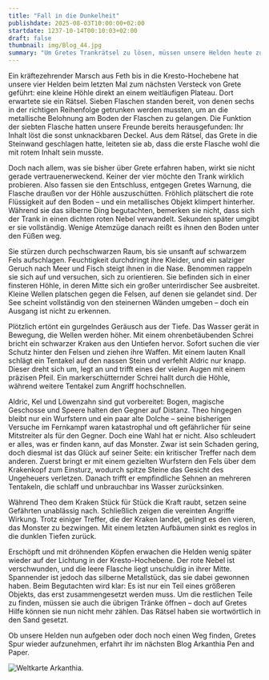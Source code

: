 ```yaml
---
title: "Fall in die Dunkelheit"
publishdate: 2025-08-03T10:00:00+02:00
startdate: 1237-10-14T00:10:03+02:00
draft: false
thumbnail: img/Blog_44.jpg
summary: "Um Gretes Trankrätsel zu lösen, müssen unsere Helden heute zunächst den roten Trank leeren. Doch kaum haben sie die rote Flüssigkeit ausgeschüttet, umgibt sie ein dichter Nebel. Die Welt kippt, und mit einem Ruck verlieren sie jeglichen Halt. Sie fallen, endlos, durch einen Raum ohne Licht. Was sie dort erwartet, erfahrt ihr hier:"
---
```


Ein kräftezehrender Marsch aus Feth bis in die Kresto-Hochebene hat unsere vier Helden beim letzten Mal zum nächsten Versteck von Grete geführt: eine kleine Höhle direkt an einem weitläufigen Plateau. Dort erwartete sie ein Rätsel. Sieben Flaschen standen bereit, von denen sechs in der richtigen Reihenfolge getrunken werden mussten, um an die metallische Belohnung am Boden der Flaschen zu gelangen. Die Funktion der siebten Flasche hatten unsere Freunde bereits herausgefunden: Ihr Inhalt löst die sonst unknackbaren Deckel. Aus dem Rätsel, das Grete in die Steinwand geschlagen hatte, leiteten sie ab, dass die erste Flasche wohl die mit rotem Inhalt sein musste.

Doch nach allem, was sie bisher über Grete erfahren haben, wirkt sie nicht gerade vertrauenerweckend. Keiner der vier möchte den Trank wirklich probieren. Also fassen sie den Entschluss, entgegen Gretes Warnung, die Flasche draußen vor der Höhle auszuschütten. Fröhlich plätschert die rote Flüssigkeit auf den Boden – und ein metallisches Objekt klimpert hinterher. Während sie das silberne Ding begutachten, bemerken sie nicht, dass sich der Trank in einen dichten roten Nebel verwandelt. Sekunden später umgibt er sie vollständig. Wenige Atemzüge danach reißt es ihnen den Boden unter den Füßen weg.

Sie stürzen durch pechschwarzen Raum, bis sie unsanft auf schwarzem Fels aufschlagen. Feuchtigkeit durchdringt ihre Kleider, und ein salziger Geruch nach Meer und Fisch steigt ihnen in die Nase. Benommen rappeln sie sich auf und versuchen, sich zu orientieren. Sie befinden sich in einer finsteren Höhle, in deren Mitte sich ein großer unterirdischer See ausbreitet. Kleine Wellen platschen gegen die Felsen, auf denen sie gelandet sind. Der See scheint vollständig von den steinernen Wänden umgeben – doch ein Ausgang ist nicht zu erkennen.

Plötzlich ertönt ein gurgelndes Geräusch aus der Tiefe. Das Wasser gerät in Bewegung, die Wellen werden höher. Mit einem ohrenbetäubenden Schrei bricht ein schwarzer Kraken aus den Untiefen hervor. Sofort suchen die vier Schutz hinter den Felsen und ziehen ihre Waffen. Mit einem lauten Knall schlägt ein Tentakel auf den nassen Stein und verfehlt Aldric nur knapp. Dieser dreht sich um, legt an und trifft eines der vielen Augen mit einem präzisen Pfeil. Ein markerschütternder Schrei hallt durch die Höhle, während weitere Tentakel zum Angriff hochschnellen.

Aldric, Kel und Löwenzahn sind gut vorbereitet: Bogen, magische Geschosse und Speere halten den Gegner auf Distanz. Theo hingegen bleibt nur ein Wurfstern und ein paar alte Dolche – seine bisherigen Versuche im Fernkampf waren katastrophal und oft gefährlicher für seine Mitstreiter als für den Gegner. Doch eine Wahl hat er nicht. Also schleudert er alles, was er finden kann, auf das Monster. Zwar ist sein Schaden gering, doch diesmal ist das Glück auf seiner Seite: ein kritischer Treffer nach dem anderen. Zuerst bringt er mit einem gezielten Wurfstern den Fels über dem Krakenkopf zum Einsturz, wodurch spitze Steine das Gesicht des Ungeheuers verletzen. Danach trifft er empfindliche Sehnen an mehreren Tentakeln, die schlaff und unbrauchbar ins Wasser zurücksinken.

Während Theo dem Kraken Stück für Stück die Kraft raubt, setzen seine Gefährten unablässig nach. Schließlich zeigen die vereinten Angriffe Wirkung. Trotz einiger Treffer, die der Kraken landet, gelingt es den vieren, das Monster zu bezwingen. Mit einem letzten Aufbäumen sinkt es reglos in die dunklen Tiefen zurück.

Erschöpft und mit dröhnenden Köpfen erwachen die Helden wenig später wieder auf der Lichtung in der Kresto-Hochebene. Der rote Nebel ist verschwunden, und die leere Flasche liegt unschuldig in ihrer Mitte. Spannender ist jedoch das silberne Metallstück, das sie dabei gewonnen haben. Beim Begutachten wird klar: Es ist nur ein Teil eines größeren Objekts, das erst zusammengesetzt werden muss. Um die restlichen Teile zu finden, müssen sie auch die übrigen Tränke öffnen – doch auf Gretes Hilfe können sie nun nicht mehr zählen. Das Rätsel haben sie wortwörtlich in den Sand gesetzt.

Ob unsere Helden nun aufgeben oder doch noch einen Weg finden, Gretes Spur wieder aufzunehmen, erfahrt ihr im nächsten Blog Arkanthia Pen and Paper.

<div class="img-max center">
  <img class="img-fluid" title="Weltkarte Arkanthia" alt="Weltkarte Arkanthia." src="/img/Arkanthia_Full_Map_Kresto_Hochebene.jpg" />
</div>
